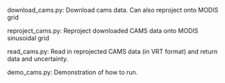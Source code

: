 download_cams.py: Download cams data. Can also reproject onto MODIS grid

reproject_cams.py: Reproject downloaded CAMS data onto MODIS sinusoidal grid

read_cams.py: Read in reprojected CAMS data (in VRT format) and return data and uncertainty.

demo_cams.py: Demonstration of how to run.

